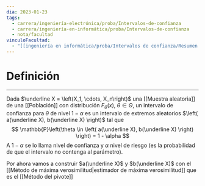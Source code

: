 ```yaml
---
dia: 2023-01-23
tags:
  - carrera/ingeniería-electrónica/proba/Intervalos-de-confianza
  - carrera/ingeniería-en-informática/proba/Intervalos-de-confianza
  - nota/facultad
vinculoFacultad:
  - "[[ingeniería en informática/proba/Intervalos de confianza/Resumen.md]]"
---
```

# Definición
---
Dada $\underline X = \left(X_1, \cdots, X_n\right)$ una [[Muestra aleatoria]] de una [[Población]] con distribución  $F_\theta(x)$, $\theta \in \Theta$, un intervalo de confianza para $\theta$ de nivel $1-\alpha$ es un intervalo de extremos aleatorios $\left( a(\underline X), b(\underline X) \right)$ tal que $$ \mathbb{P}\left(\theta \in \left( a(\underline X), b(\underline X) \right) \right) = 1 - \alpha $$
A $1-\alpha$ se lo llama nivel de confianza y $\alpha$ nivel de riesgo (es la probabilidad de que el intervalo no contenga al parámetro).

Por ahora vamos a construir $a(\underline X)$ y $b(\underline X)$ con el [[Método de máxima verosimilitud|estimador de máxima verosimilitud]] que es el [[Método del pivote]]